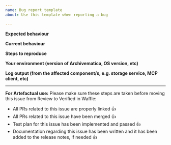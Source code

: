 ```yaml
---
name: Bug report template
about: Use this template when reporting a bug

---
```


**Expected behaviour**


**Current behaviour**


**Steps to reproduce**


**Your environment (version of Archivematica, OS version, etc)**


**Log output (from the affected component/s, e.g. storage service, MCP client, etc)**


---
**For Artefactual use:**
Please make sure these steps are taken before moving this issue from Review to Verified in Waffle:

- All PRs related to this issue are properly linked 👍
- All PRs related to this issue have been merged 👍
- Test plan for this issue has been implemented and passed 👍
- Documentation regarding this issue has been written and it has been added to the release notes, if needed 👍
